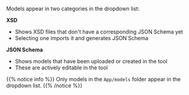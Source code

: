 Models appear in two categories in the dropdown list:

**XSD**
- Shows XSD files that don't have a corresponding JSON Schema yet
- Selecting one imports it and generates JSON Schema

**JSON Schema**
- Shows models that have been uploaded or created in the tool
- These are actively editable in the tool

{{% notice info %}}
Only models in the `App/models` folder appear in the dropdown list.
{{% /notice %}}